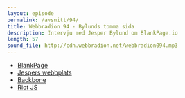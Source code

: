 ```yaml
---
layout: episode
permalink: /avsnitt/94/
title: Webbradion 94 - Bylunds tomma sida
description: Intervju med Jesper Bylund om BlankPage.io
length: 57
sound_file: http://cdn.webbradion.net/webbradion094.mp3
---
```


* [BlankPage](http://blankpage.io/)
* [Jespers webbplats](http://jesperbylund.com/)
* [Backbone](http://backbonejs.org/)
* [Riot JS](https://muut.com/riotjs/)
